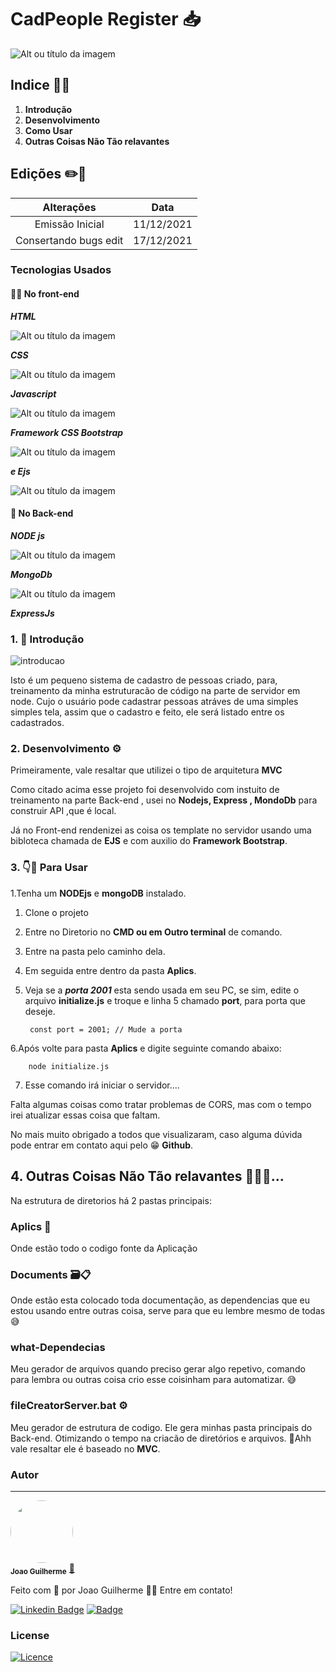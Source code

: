 # CadPeople Register 📥

![Alt ou título da imagem](./Assets/registerFoto.png)
## Indice 👨‍💻
1. **Introdução**
1. **Desenvolvimento**
1. **Como Usar**
1. **Outras Coisas Não Tão relavantes**

## Edições ✏️📑

Alterações   | Data
:---------: | :------:
Emissão Inicial | 11/12/2021
Consertando bugs edit | 17/12/2021

### Tecnologias Usados
#### 🧑‍💻 No front-end
**_HTML_**

![Alt ou título da imagem](./Assets/IconHtml.svg)

**_CSS_**

![Alt ou título da imagem](./Assets/IconCSS.svg)

**_Javascript_**


![Alt ou título da imagem](./Assets/iconjavascript.svg)

**_Framework CSS Bootstrap_**

![Alt ou título da imagem](./Assets/icons8-bootstrap.svg)

**_e Ejs_**

![Alt ou título da imagem](./Assets/ejs.svg)

#### 👥 No Back-end
**_NODE js_**

![Alt ou título da imagem](./Assets/nodeJS.svg)

**_MongoDb_**

![Alt ou título da imagem](./Assets/icons8-mongodb.svg)

**_ExpressJs_**



### 1. 🚪 Introdução
![introducao](./Assets/GifRegistPeople.gif)

Isto é um pequeno sistema de cadastro de pessoas criado, para, treinamento da minha estruturacão de código na parte de servidor em node.
Cujo o usuário pode cadastrar pessoas atráves de uma simples simples tela, assim que o cadastro e feito, ele será listado entre os cadastrados.

### 2. Desenvolvimento ⚙️

Primeiramente, vale resaltar que utilizei o tipo de arquitetura **MVC**

Como citado acima esse projeto foi desenvolvido com instuito 
de treinamento na parte Back-end , usei no **Nodejs, Express , MondoDb**
para construir API ,que é local. 

Já no Front-end rendenizei as coisa os template no servidor usando
uma bibloteca chamada de **EJS** e com auxilio do **Framework Bootstrap**.

### 3. 👇🤘 Para Usar
1.Tenha um **NODEjs** e **mongoDB** instalado.
1. Clone o projeto 
1. Entre no Diretorio no **CMD ou em Outro terminal** de comando.
1. Entre na pasta pelo caminho dela.
1. Em seguida entre dentro da pasta **Aplics**.
1. Veja se a **_porta 2001_** esta sendo usada em seu PC, se sim, edite o arquivo **initialize.js** e troque e linha 5 chamado **port**, para porta que deseje.

        const port = 2001; // Mude a porta



6.Após volte para pasta **Aplics** e  digite seguinte comando abaixo:

        node initialize.js


7. Esse comando irá iniciar o servidor....


Falta algumas coisas como tratar problemas de CORS, mas com o tempo irei atualizar essas coisa que faltam.

No mais muito obrigado a todos que visualizaram, caso alguma dúvida pode entrar em contato aqui pelo 😁 **Github**.



## 4. Outras Coisas Não Tão relavantes 📁😅🤪...

Na estrutura de diretorios há 2 pastas principais:

### Aplics 📁
Onde estão todo o codigo fonte da Aplicação 
### Documents 🗃️📋 
Onde estão esta colocado toda documentação, as 
dependencias que eu estou usando entre outras coisa, serve para que eu lembre mesmo de todas 😅 
### what-Dependecias
Meu gerador de arquivos quando preciso gerar algo repetivo, comando para lembra ou outras coisa crio esse coisinham para automatizar. 😅
### fileCreatorServer.bat ⚙️
Meu gerador de estrutura de codigo. Ele gera minhas pasta principais do Back-end. Otimizando o tempo na criacão de diretórios e arquivos. 🤗Ahh vale resaltar ele é baseado no **MVC**.



### Autor
---
 <img style="border-radius: 50%;" src="https://avatars.githubusercontent.com/u/80895578?v=4" width="100px;" alt=""/>
 <br />
 <sub><b>Joao Guilherme</b></sub></a> <a href="https://github.com/JoaoG23/">🚀</a>


Feito com 🤭 por Joao Guilherme 👋🏽 Entre em contato!

[![Linkedin Badge](https://img.shields.io/badge/-Joao-blue?style=flat-square&logo=Linkedin&logoColor=white&link=https://www.linkedin.com/in/jaoo/)](https://www.linkedin.com/in/joaog123/) 
[![Badge](https://img.shields.io/badge/-joaoguilherme94@live.com-c80?style=flat-square&logo=Microsoft&logoColor=white&link=mailto:joaoguilherme94@live.com)](mailto:joaoguilherme94@live.com)

### **License**
[![Licence](https://img.shields.io/github/license/Ileriayo/markdown-badges?style=for-the-badge)](./LICENSE)
